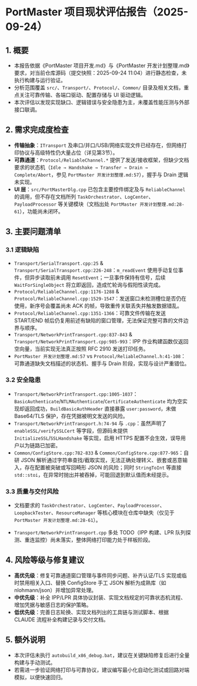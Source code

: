 ﻿# PortMaster 项目现状评估报告（2025-09-24）

## 1. 概要

- 本报告依据《PortMaster 项目开发.md》与《PortMaster 开发计划整理.md》要求，对当前仓库源码（提交快照：2025-09-24 11:04）进行静态检查，未执行构建与运行验证。
- 分析范围覆盖 `src/`、`Transport/`、`Protocol/`、`Common/` 目录及相关文档，重点关注可靠传输、各端口驱动、配置存储与 UI 驱动逻辑。
- 本次评估以发现实现缺口、逻辑错误与安全隐患为主，未覆盖性能压测与外部接口联调。

## 2. 需求完成度检查

- **传输抽象**：`ITransport` 及串口/并口/USB/网络实现文件已经存在，但网络打印协议与高级特性仍大量占位（详见第3节）。
- **可靠通道**：`Protocol/ReliableChannel.*` 提供了发送/接收框架，但缺少文档要求的状态机（`Idle → Handshake → Transfer → Drain → Complete/Abort`，参见 `PortMaster 开发计划整理.md:57`），握手与 Drain 逻辑未实现。
- **UI 层**：`src/PortMasterDlg.cpp` 已包含主要控件绑定及与 `ReliableChannel` 的调用，但不存在文档所列 `TaskOrchestrator`、`LogCenter`、`PayloadProcessor` 等关键模块（文档出处 `PortMaster 开发计划整理.md:28-61`），功能尚未闭环。

## 3. 主要问题清单

### 3.1 逻辑缺陷

- `Transport/SerialTransport.cpp:25` & `Transport/SerialTransport.cpp:226-248`：`m_readEvent` 使用手动复位事件，但异步读取前未调用 `ResetEvent`；一旦事件保持有信号，后续 `WaitForSingleObject` 将立即返回，造成忙轮询与假阳性读完成。
- `Protocol/ReliableChannel.cpp:1176-1288` & `Protocol/ReliableChannel.cpp:1529-1547`：发送窗口未检测槽位是否仍在使用，新序号会覆盖尚未 ACK 的帧，导致重传关联丢失并触发数据错乱。
- `Protocol/ReliableChannel.cpp:1351-1366`：可靠文件传输在发送 START/END 帧后仍复用前述有缺陷的窗口管理，无法保证完整可靠的文件边界与顺序。
- `Transport/NetworkPrintTransport.cpp:837-843` & `Transport/NetworkPrintTransport.cpp:985-993`：IPP 作业构建函数仅返回空向量，当前实现无法真正按照 RFC 2910 发送打印任务。
- `PortMaster 开发计划整理.md:57` vs `Protocol/ReliableChannel.h:41-108`：可靠通道缺失文档描述的状态机、握手与 Drain 阶段，实现与设计严重错位。

### 3.2 安全隐患

- `Transport/NetworkPrintTransport.cpp:1005-1037`：`BasicAuthenticate`/`NTLMAuthenticate`/`CertificateAuthenticate` 均为空实现却返回成功，`BuildBasicAuthHeader` 直接暴露 `user:password`，未做 Base64/TLS 保护，存在凭据被明文发送的风险。
- `Transport/NetworkPrintTransport.h:74-94` 与 `.cpp`：虽然声明了 `enableSSL/verifySSLCert` 等字段，但源码未提供 `InitializeSSL`/`SSLHandshake` 等实现，启用 HTTPS 配置不会生效，误导用户以为链路已加密。
- `Common/ConfigStore.cpp:782-833` & `Common/ConfigStore.cpp:877-965`：自研 JSON 解析通过字符串查找/截取实现，无法正确处理转义、嵌套或恶意输入，存在配置被突破或写回畸形 JSON 的风险；同时 `StringToInt` 等直接 `std::stoi`，在异常时抛出并被吞掉，可能回退到默认值而未经提示。

### 3.3 质量与交付风险

- 文档要求的 `TaskOrchestrator`、`LogCenter`、`PayloadProcessor`、`LoopbackTester`、`ResourceManager` 等核心模块在仓库中缺失（仅见于 `PortMaster 开发计划整理.md:28-61`）。

- `Transport/NetworkPrintTransport.cpp` 多处 TODO（IPP 构建、LPR 队列探测、重连监控）尚未落实，整体网络打印能力处于样板阶段。

## 4. 风险等级与修复建议

- **高优先级**：修复可靠通道窗口管理与事件同步问题、补齐认证/TLS 实现或临时禁用相关入口、替换 ConfigStore 手工 JSON 解析为成熟库（如 nlohmann/json）并增加异常处理。
- **中优先级**：补全 IPP/LPR 具体协议封装、实现文档规定的可靠状态机流程、增加凭据与敏感日志的保护策略。
- **低优先级**：完善日志轮换、实现文档列出的工具链与测试脚本、根据 CLAUDE 流程补全构建记录与交付文档。

## 5. 额外说明

- 本次评估未执行 `autobuild_x86_debug.bat`，建议在关键缺陷修复后进行全量构建与手动测试。
- 若需进一步验证网络打印与可靠协议，建议编写最小化自动化测试或回路对端模拟，以便快速回归。
